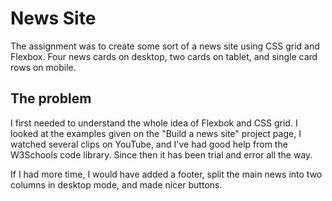 # News Site
The assignment was to create some sort of a news site using CSS grid and Flexbox. Four news cards on desktop, two cards on tablet, and single card rows on mobile.


## The problem
I first needed to understand the whole idea of Flexbok and CSS grid. I looked at the examples given on the "Build a news site" project page, I watched several clips on YouTube, and I've had good help from the W3Schools code library. Since then it has been trial and error all the way. 

If I had more time, I would have added a footer, split the main news into two columns in desktop mode, and made nicer buttons.
